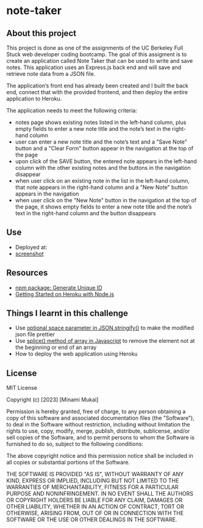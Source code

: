 # note-taker

## About this project

This project is done as one of the assignments of the UC Berkeley Full Stuck web developer coding bootcamp. The goal of this assigment is  to create an application called Note Taker that can be used to write and save notes. This application uses an Express.js back end and will save and retrieve note data from a JSON file.

The application’s front end has already been created and I built the back end, connect that with the provided frontend, and then deploy the entire application to Heroku.

The application needs to meet the following criteria: 

- notes page shows existing notes listed in the left-hand column, plus empty fields to enter a new note title and the note’s text in the right-hand column
- user can enter a new note title and the note’s text and a "Save Note" button and a "Clear Form" button appear in the navigation at the top of the page
- upon click of the SAVE button, the entered note appears in the left-hand column with the other existing notes and the buttons in the navigation disappear
- when user click on an existing note in the list in the left-hand column, that note appears in the right-hand column and a "New Note" button appears in the navigation
- when user click on the "New Note" button in the navigation at the top of the page, it shows empty fields to enter a new note title and the note’s text in the right-hand column and the button disappears

## Use

- Deployed at: 
- [screenshot](https://github.com/mitsukaichi/SVG-Logo-Maker/assets/45612744/abc35de7-60dc-41f4-8cc3-7c83cef18dbb)

## Resources 
- [npm package: Generate Unique ID](https://www.npmjs.com/package/generate-unique-id?activeTab=readme)
- [Getting Started on Heroku with Node.js](https://devcenter.heroku.com/articles/getting-started-with-nodejs?singlepage=true#introduction)

## Things I learnt in this challenge

- Use [optional space parameter in JSON.stringify()](https://developer.mozilla.org/en-US/docs/Web/JavaScript/Reference/Global_Objects/JSON/stringify) to make the modified json file prettier
- Use [splice() method of array in Javascript](https://developer.mozilla.org/en-US/docs/Web/JavaScript/Reference/Global_Objects/Array/splice) to remove the element not at the beginning or end of an array
- How to deploy the web application using Heroku

## License

MIT License

Copyright (c) [2023] [Minami Mukai]

Permission is hereby granted, free of charge, to any person obtaining a copy of this software and associated documentation files (the "Software"), to deal in the Software without restriction, including without limitation the rights to use, copy, modify, merge, publish, distribute, sublicense, and/or sell copies of the Software, and to permit persons to whom the Software is furnished to do so, subject to the following conditions:

The above copyright notice and this permission notice shall be included in all copies or substantial portions of the Software.

THE SOFTWARE IS PROVIDED "AS IS", WITHOUT WARRANTY OF ANY KIND, EXPRESS OR IMPLIED, INCLUDING BUT NOT LIMITED TO THE WARRANTIES OF MERCHANTABILITY, FITNESS FOR A PARTICULAR PURPOSE AND NONINFRINGEMENT. IN NO EVENT SHALL THE AUTHORS OR COPYRIGHT HOLDERS BE LIABLE FOR ANY CLAIM, DAMAGES OR OTHER LIABILITY, WHETHER IN AN ACTION OF CONTRACT, TORT OR OTHERWISE, ARISING FROM, OUT OF OR IN CONNECTION WITH THE SOFTWARE OR THE USE OR OTHER DEALINGS IN THE SOFTWARE.